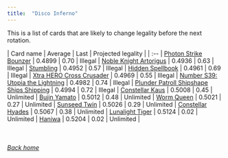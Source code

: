 ```yaml
---
title:  "Disco Inferno"
---
```


This is a list of cards that are likely to change legality before the next rotation.

| Card name | Average | Last | Projected legality |
| :-- |
[Photon Strike Bounzer](https://db.ygoprodeck.com/card/?search=Photon%20Strike%20Bounzer) | 0.4899 | 0.70 | Illegal |
[Noble Knight Artorigus](https://db.ygoprodeck.com/card/?search=Noble%20Knight%20Artorigus) | 0.4936 | 0.63 | Illegal |
[Stumbling](https://db.ygoprodeck.com/card/?search=Stumbling) | 0.4952 | 0.57 | Illegal |
[Hidden Spellbook](https://db.ygoprodeck.com/card/?search=Hidden%20Spellbook) | 0.4961 | 0.69 | Illegal |
[Xtra HERO Cross Crusader](https://db.ygoprodeck.com/card/?search=Xtra%20HERO%20Cross%20Crusader) | 0.4969 | 0.55 | Illegal |
[Number S39: Utopia the Lightning](https://db.ygoprodeck.com/card/?search=Number%20S39:%20Utopia%20the%20Lightning) | 0.4982 | 0.74 | Illegal |
[Plunder Patroll Shipshape Ships Shipping](https://db.ygoprodeck.com/card/?search=Plunder%20Patroll%20Shipshape%20Ships%20Shipping) | 0.4994 | 0.72 | Illegal |
[Constellar Kaus](https://db.ygoprodeck.com/card/?search=Constellar%20Kaus) | 0.5008 | 0.45 | Unlimited |
[Bujin Yamato](https://db.ygoprodeck.com/card/?search=Bujin%20Yamato) | 0.5012 | 0.48 | Unlimited |
[Worm Queen](https://db.ygoprodeck.com/card/?search=Worm%20Queen) | 0.5021 | 0.27 | Unlimited |
[Sunseed Twin](https://db.ygoprodeck.com/card/?search=Sunseed%20Twin) | 0.5026 | 0.29 | Unlimited |
[Constellar Hyades](https://db.ygoprodeck.com/card/?search=Constellar%20Hyades) | 0.5067 | 0.38 | Unlimited |
[Lunalight Tiger](https://db.ygoprodeck.com/card/?search=Lunalight%20Tiger) | 0.5124 | 0.02 | Unlimited |
[Haniwa](https://db.ygoprodeck.com/card/?search=Haniwa) | 0.5204 | 0.02 | Unlimited |

<br>

###### [Back home](index)